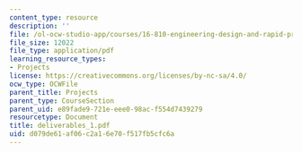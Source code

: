 ```yaml
---
content_type: resource
description: ''
file: /ol-ocw-studio-app/courses/16-810-engineering-design-and-rapid-prototyping-january-iap-2005/d079de61af06c2a16e70f517fb5cfc6a_deliverables_1.pdf
file_size: 12022
file_type: application/pdf
learning_resource_types:
- Projects
license: https://creativecommons.org/licenses/by-nc-sa/4.0/
ocw_type: OCWFile
parent_title: Projects
parent_type: CourseSection
parent_uid: e89fade9-721e-eee0-98ac-f554d7439279
resourcetype: Document
title: deliverables_1.pdf
uid: d079de61-af06-c2a1-6e70-f517fb5cfc6a
---
```

